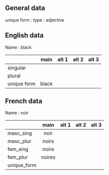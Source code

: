 ## General data

unique form :
type : adjective

## English data

Name : black

|             | main  | alt 1 | alt 2 | alt 3 |
| :---------- | :---: | :---: | :---: | ----- |
| singular    |       |       |       |       |
| plural      |       |       |       |       |
| unique form | black |       |       |       |

## French data

Name : noir

|             |  main  | alt 1 | alt 2 | alt 3 |
| :---------- | :----: | :---: | :---: | :---: |
| masc_sing   |  noir  |       |       |       |
| masc_plur   | noirs  |       |       |       |
| fem_sing    | noire  |       |       |       |
| fem_plur    | noires |       |       |       |
| unique_form |        |       |       |       |


